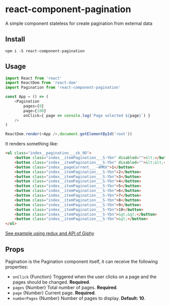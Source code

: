 # react-component-pagination
A simple component stateless for create pagination from external data

## Install

```
npm i -S react-component-pagination

```

## Usage

```js
import React from 'react'
import ReactDom from 'react-dom'
import Pagination from 'react-component-pagination'

const App = () => (
	<Pagination 
		pages={0}
		page={100}
		onClick={ page => console.log(`Page selected ${page}`) }
	/>
)

ReactDom.render(<App />,document.getElementById('root'))
```

It renders something like:

```html
<ul class="index__pagination___sk_9O">
    <button class="index__itemPagination___S-Ybn" disabled="">&lt;</button>
    <button class="index__itemPagination___S-Ybn" disabled="">&lt;&lt;</button>
    <button class="index__pageCurrent___-4MRX">1</button>
    <button class="index__itemPagination___S-Ybn">2</button>
    <button class="index__itemPagination___S-Ybn">3</button>
    <button class="index__itemPagination___S-Ybn">4</button>
    <button class="index__itemPagination___S-Ybn">5</button>
    <button class="index__itemPagination___S-Ybn">6</button>
    <button class="index__itemPagination___S-Ybn">7</button>
    <button class="index__itemPagination___S-Ybn">8</button>
    <button class="index__itemPagination___S-Ybn">9</button>
    <button class="index__itemPagination___S-Ybn">10</button>
    <button class="index__itemPagination___S-Ybn">&gt;&gt;</button>
    <button class="index__itemPagination___S-Ybn">&gt;</button>
</ul>
```
[See example using redux and API of Giphy](https://github.com/vickvasquez/practices-redux/blob/master/app-ghipy/src/containers/index.js/)

## Props
Pagination is the Pagination component itself, it can receive the following properties:
* ```onClick``` {Function} Triggered when the user clicks on a page and the pages should be changed. **Required**.
* ```pages``` {Number} Total number of pages. **Required**.
* ```page``` {Number} Current page. **Required**.
* ```numberPages``` {Number} Number of pages to display. **Default: 10**.